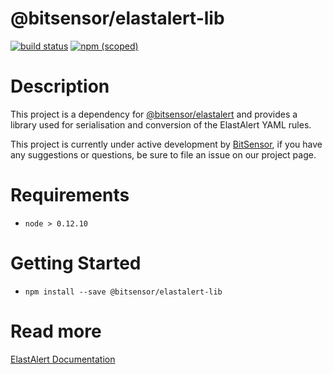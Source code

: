 # @bitsensor/elastalert-lib
[![build status](https://git.bitsensor.io/common/elastalert-lib/badges/master/build.svg)](https://git.bitsensor.io/common/elastalert-lib/commits/master)
[![npm (scoped)](https://img.shields.io/npm/v/@bitsensor/elastalert-lib.svg?maxAge=2592000)](https://www.npmjs.com/package/@bitsensor/elastalert-lib)

# Description
This project is a dependency for [@bitsensor/elastalert](https://www.npmjs.com/package/@bitsensor/elastalert) and provides a library used for 
serialisation and conversion of the ElastAlert YAML rules. 

This project is currently under active development by [BitSensor](https://www.bitsensor.io), if you have any suggestions or questions, be sure to file an issue
on our project page. 

# Requirements
* `node > 0.12.10`

# Getting Started
* `npm install --save @bitsensor/elastalert-lib`

# Read more
[ElastAlert Documentation](https://elastalert.readthedocs.io)
